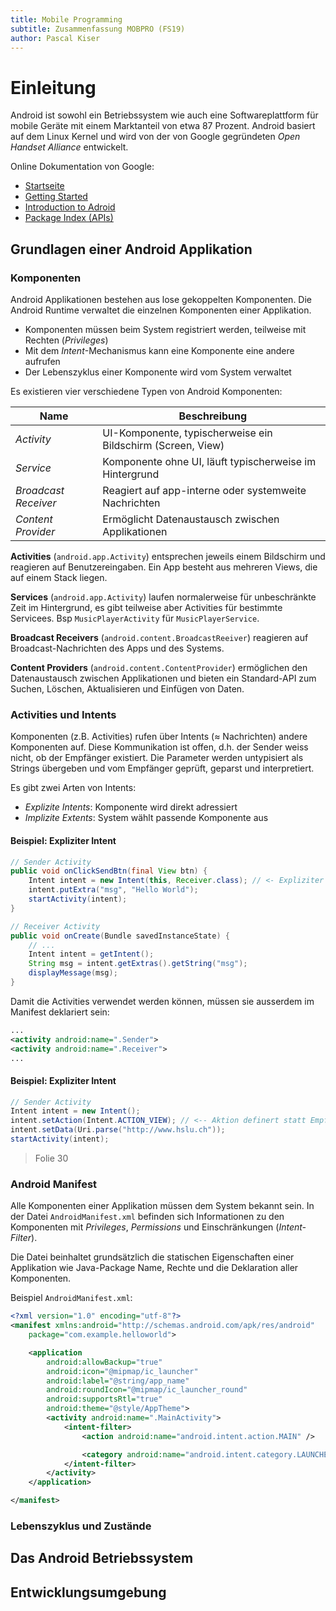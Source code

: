 ```yaml
---
title: Mobile Programming
subtitle: Zusammenfassung MOBPRO (FS19)
author: Pascal Kiser
---
```


# Einleitung

Android ist sowohl ein Betriebssystem wie auch eine Softwareplattform für mobile Geräte mit einem Marktanteil von etwa 87 Prozent.
Android basiert auf dem Linux Kernel und wird von der von Google gegründeten *Open Handset Alliance* entwickelt.

Online Dokumentation von Google:

* [Startseite](https://developer.android.com/)
* [Getting Started](http://developer.android.com/training/)
* [Introduction to Adroid](http://developer.android.com/guide/)
* [Package Index (APIs)](http://developer.android.com/reference/packages.html)

## Grundlagen einer Android Applikation

### Komponenten

Android Applikationen bestehen aus lose gekoppelten Komponenten. Die Android Runtime verwaltet die einzelnen Komponenten einer Applikation.

- Komponenten müssen beim System registriert werden, teilweise mit Rechten (*Privileges*)
- Mit dem *Intent*-Mechanismus kann eine Komponente eine andere aufrufen
- Der Lebenszyklus einer Komponente wird vom System verwaltet

Es existieren vier verschiedene Typen von Android Komponenten:

 Name | Beschreibung 
--- |--- 
*Activity* | UI-Komponente, typischerweise ein Bildschirm (Screen, View)
*Service* | Komponente ohne UI, läuft typischerweise im Hintergrund
*Broadcast Receiver* | Reagiert auf app-interne oder systemweite Nachrichten
*Content Provider* | Ermöglicht Datenaustausch zwischen Applikationen

**Activities** (`android.app.Activity`) entsprechen jeweils einem Bildschirm und reagieren auf Benutzereingaben. Ein App besteht aus mehreren Views, die auf einem Stack liegen.

**Services** (`android.app.Activity`) laufen normalerweise für unbeschränkte Zeit im Hintergrund, es gibt teilweise aber Activities für bestimmte Servicees. Bsp `MusicPlayerActivity` für `MusicPlayerService`.

**Broadcast Receivers** (`android.content.BroadcastReeiver`) reagieren auf Broadcast-Nachrichten des Apps und des Systems.

**Content Providers** (`android.content.ContentProvider`) ermöglichen den Datenaustausch zwischen Applikationen und bieten ein Standard-API zum Suchen, Löschen, Aktualisieren und Einfügen von Daten.

### Activities und Intents

Komponenten (z.B. Activities) rufen über Intents ($\approx$ Nachrichten) andere Komponenten auf. Diese Kommunikation ist offen, d.h. der Sender weiss nicht, ob der Empfänger existiert. Die Parameter werden untypisiert als Strings übergeben und vom Empfänger geprüft, geparst und interpretiert.

Es gibt zwei Arten von Intents:

- *Explizite Intents*: Komponente wird direkt adressiert
- *Implizite Extents*: System wählt passende Komponente aus

#### Beispiel: Expliziter Intent

```java
// Sender Activity
public void onClickSendBtn(final View btn) {
    Intent intent = new Intent(this, Receiver.class); // <- Expliziter Empfänger
    intent.putExtra("msg", "Hello World");
    startActivity(intent);
}
```

```java
// Receiver Activity
public void onCreate(Bundle savedInstanceState) {
    // ...
    Intent intent = getIntent();
    String msg = intent.getExtras().getString("msg");
    displayMessage(msg);
}
```

Damit die Activities verwendet werden können, müssen sie ausserdem im Manifest deklariert sein:

```xml
...
<activity android:name=".Sender">
<activity android:name=".Receiver">
...
```

#### Beispiel: Expliziter Intent

```java
// Sender Activity
Intent intent = new Intent();
intent.setAction(Intent.ACTION_VIEW); // <-- Aktion definert statt Empfänger
intent.setData(Uri.parse("http://www.hslu.ch"));
startActivity(intent);
```

> Folie 30

### Android Manifest

Alle Komponenten einer Applikation müssen dem System bekannt sein. In der Datei `AndroidManifest.xml` befinden sich Informationen zu den Komponenten mit *Privileges*, *Permissions* und Einschränkungen (*Intent-Filter*).

Die Datei beinhaltet grundsätzlich die statischen Eigenschaften einer Applikation wie Java-Package Name, Rechte und die Deklaration aller Komponenten.

Beispiel `AndroidManifest.xml`:

```xml
<?xml version="1.0" encoding="utf-8"?>
<manifest xmlns:android="http://schemas.android.com/apk/res/android"
    package="com.example.helloworld">

    <application
        android:allowBackup="true"
        android:icon="@mipmap/ic_launcher"
        android:label="@string/app_name"
        android:roundIcon="@mipmap/ic_launcher_round"
        android:supportsRtl="true"
        android:theme="@style/AppTheme">
        <activity android:name=".MainActivity">
            <intent-filter>
                <action android:name="android.intent.action.MAIN" />

                <category android:name="android.intent.category.LAUNCHER" />
            </intent-filter>
        </activity>
    </application>

</manifest>
```

### Lebenszyklus und Zustände

## Das Android Betriebssystem

## Entwicklungsumgebung
